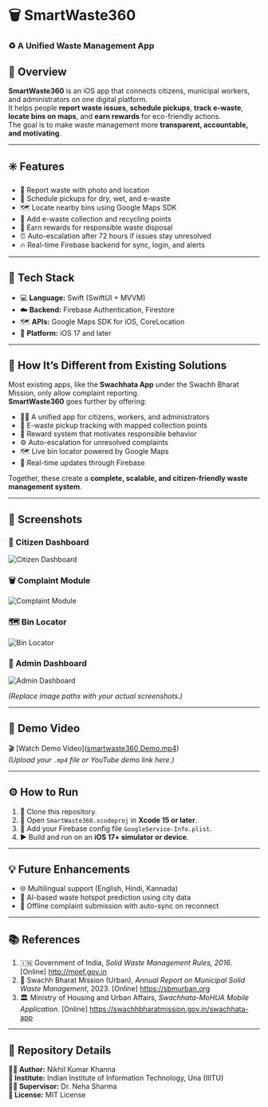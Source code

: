# 🗑️ SmartWaste360
### ♻️ A Unified Waste Management App

## 🧭 Overview
**SmartWaste360** is an iOS app that connects citizens, municipal workers, and administrators on one digital platform.  
It helps people **report waste issues**, **schedule pickups**, **track e-waste**, **locate bins on maps**, and **earn rewards** for eco-friendly actions.  
The goal is to make waste management more **transparent, accountable, and motivating**.

---

## ✳️ Features
- 🧾 Report waste with photo and location  
- 🚛 Schedule pickups for dry, wet, and e-waste  
- 🗺️ Locate nearby bins using Google Maps SDK  
- 🔌 Add e-waste collection and recycling points  
- 🏅 Earn rewards for responsible waste disposal  
- ⏰ Auto-escalation after 72 hours if issues stay unresolved  
- 🔥 Real-time Firebase backend for sync, login, and alerts  

---

## 🧩 Tech Stack
- 💻 **Language:** Swift (SwiftUI + MVVM)  
- ☁️ **Backend:** Firebase Authentication, Firestore
- 🗺️ **APIs:** Google Maps SDK for iOS, CoreLocation  
- 📱 **Platform:** iOS 17 and later  

---

## 🚀 How It’s Different from Existing Solutions
Most existing apps, like the **Swachhata App** under the Swachh Bharat Mission, only allow complaint reporting.  
**SmartWaste360** goes further by offering:  
- 🧍‍♂️ A unified app for citizens, workers, and administrators  
- 🔋 E-waste pickup tracking with mapped collection points  
- 🎯 Reward system that motivates responsible behavior  
- ⚙️ Auto-escalation for unresolved complaints  
- 🗺️ Live bin locator powered by Google Maps  
- 🔄 Real-time updates through Firebase  

Together, these create a **complete, scalable, and citizen-friendly waste management system**.

---

## 📸 Screenshots

### 🧍 Citizen Dashboard
![Citizen Dashboard](https://github.com/user-attachments/assets/9ff93b06-dae9-479e-8583-d3d19bc8fe74)

### 🗑️ Complaint Module
![Complaint Module](screenshots/complaint_module.png)

### 🗺️ Bin Locator
![Bin Locator](screenshots/bin_locator.png)

### 🧾 Admin Dashboard
![Admin Dashboard](https://github.com/user-attachments/assets/22b2e61b-31c5-4b3e-875c-928d82618ca4)


*(Replace image paths with your actual screenshots.)*

---

## 🎥 Demo Video
🎬 [Watch Demo Video]([smartwaste360 Demo.mp4](https://github.com/user-attachments/assets/1fd314ab-2750-4dba-8f60-925a1ae51241))  
*(Upload your `.mp4` file or YouTube demo link here.)*

---

## ⚙️ How to Run
1. 📂 Clone this repository.  
2. 🧰 Open `SmartWaste360.xcodeproj` in **Xcode 15 or later**.  
3. 🔑 Add your Firebase config file `GoogleService-Info.plist`.  
4. ▶️ Build and run on an **iOS 17+ simulator or device**.

---

## 💡 Future Enhancements
- 🌐 Multilingual support (English, Hindi, Kannada)  
- 🤖 AI-based waste hotspot prediction using city data  
- 📶 Offline complaint submission with auto-sync on reconnect  

---

## 📚 References
1. 🇮🇳 Government of India, *Solid Waste Management Rules, 2016*. [Online] http://moef.gov.in  
2. 🧹 Swachh Bharat Mission (Urban), *Annual Report on Municipal Solid Waste Management*, 2023. [Online] https://sbmurban.org  
3. 🏛️ Ministry of Housing and Urban Affairs, *Swachhata-MoHUA Mobile Application*. [Online] https://swachhbharatmission.gov.in/swachhata-app  

---

## 🧾 Repository Details
**👨‍💻 Author:** Nikhil Kumar Khanna  
**🏫 Institute:** Indian Institute of Information Technology, Una (IIITU)  
**🧑‍🏫 Supervisor:** Dr. Neha Sharma  
**📄 License:** MIT License  










